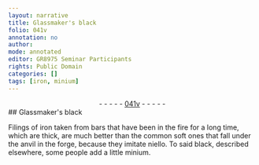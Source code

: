 ```yaml
---
layout: narrative
title: Glassmaker's black
folio: 041v
annotation: no
author:
mode: annotated
editor: GR8975 Seminar Participants
rights: Public Domain
categories: []
tags: [iron, minium]
---
```


 <div class="folio" align="center">- - - - - <a href="http://gallica.bnf.fr/ark:/12148/btv1b10500001g/f88.image" target="_blank">041v</a> - - - - - </div>  
## Glassmaker's black

 
Filings of <span class="material">iron</span> taken from bars that have been in the fire for a long time, which are thick, are much better than the common soft ones that fall under the <span class="tool">anvil</span> in the <span class="tool">forge</span>, because they imitate niello. To said black, described elsewhere, some people add a little <span class="material">minium</span>.
 